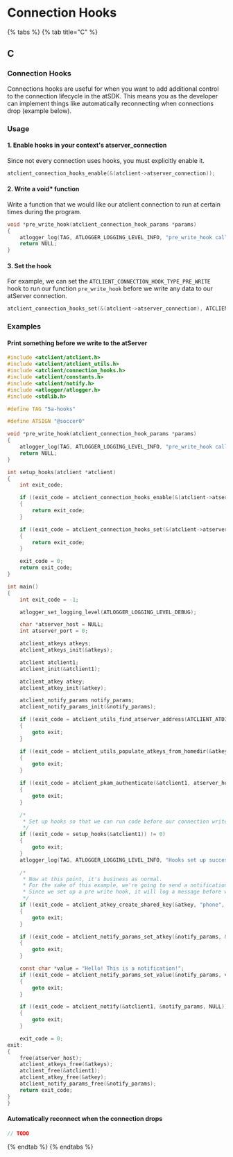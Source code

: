 # Connection Hooks

{% tabs %}
{% tab title="C" %}
## C

### Connection Hooks

Connections hooks are useful for when you want to add additional control to the connection lifecycle in the atSDK. This means you as the developer can implement things like automatically reconnecting when connections drop (example below).

### Usage

#### 1. Enable hooks in your context's atserver\_connection

Since not every connection uses hooks, you must explicitly enable it.&#x20;

```c
atclient_connection_hooks_enable(&(atclient->atserver_connection));
```

#### 2. Write a void\* function

Write a function that we would like our atclient connection to run at certain times during the program.

```c
void *pre_write_hook(atclient_connection_hook_params *params)
{
    atlogger_log(TAG, ATLOGGER_LOGGING_LEVEL_INFO, "pre_write_hook called\n");
    return NULL;
}
```

#### 3. Set the hook

For example, we can set the `ATCLIENT_CONNECTION_HOOK_TYPE_PRE_WRITE` hook to run our function `pre_write_hook` before we write any data to our atServer connection.

```c
atclient_connection_hooks_set(&(atclient->atserver_connection), ATCLIENT_CONNECTION_HOOK_TYPE_PRE_WRITE, pre_write_hook))
```

### Examples

#### Print something before we write to the atServer

```c
#include <atclient/atclient.h>
#include <atclient/atclient_utils.h>
#include <atclient/connection_hooks.h>
#include <atclient/constants.h>
#include <atclient/notify.h>
#include <atlogger/atlogger.h>
#include <stdlib.h>

#define TAG "5a-hooks"

#define ATSIGN "@soccer0"

void *pre_write_hook(atclient_connection_hook_params *params)
{
    atlogger_log(TAG, ATLOGGER_LOGGING_LEVEL_INFO, "pre_write_hook called\n");
    return NULL;
}

int setup_hooks(atclient *atclient)
{
    int exit_code;

    if ((exit_code = atclient_connection_hooks_enable(&(atclient->atserver_connection))) != 0)
    {
        return exit_code;
    }

    if ((exit_code = atclient_connection_hooks_set(&(atclient->atserver_connection), ATCLIENT_CONNECTION_HOOK_TYPE_PRE_WRITE, pre_write_hook)) != 0)
    {
        return exit_code;
    }

    exit_code = 0;
    return exit_code;
}

int main()
{
    int exit_code = -1;

    atlogger_set_logging_level(ATLOGGER_LOGGING_LEVEL_DEBUG);

    char *atserver_host = NULL;
    int atserver_port = 0;

    atclient_atkeys atkeys;
    atclient_atkeys_init(&atkeys);

    atclient atclient1;
    atclient_init(&atclient1);

    atclient_atkey atkey;
    atclient_atkey_init(&atkey);

    atclient_notify_params notify_params;
    atclient_notify_params_init(&notify_params);

    if ((exit_code = atclient_utils_find_atserver_address(ATCLIENT_ATDIRECTORY_PRODUCTION_HOST, ATCLIENT_ATDIRECTORY_PRODUCTION_PORT, ATSIGN, &atserver_host, &atserver_port)) != 0)
    {
        goto exit;
    }

    if ((exit_code = atclient_utils_populate_atkeys_from_homedir(&atkeys, ATSIGN)) != 0)
    {
        goto exit;
    }

    if ((exit_code = atclient_pkam_authenticate(&atclient1, atserver_host, atserver_port, &atkeys, ATSIGN)) != 0)
    {
        goto exit;
    }

    /*
     * Set up hooks so that we can run code before our connection writes to the atServer.
     */
    if ((exit_code = setup_hooks(&atclient1)) != 0)
    {
        goto exit;
    }
    atlogger_log(TAG, ATLOGGER_LOGGING_LEVEL_INFO, "Hooks set up successfully.\n");

    /*
     * Now at this point, it's business as normal.
     * For the sake of this example, we're going to send a notification.
     * Since we set up a pre write hook, it will log a message before we send any data to the atServer.
     */
    if ((exit_code = atclient_atkey_create_shared_key(&atkey, "phone", ATSIGN, "@soccer99", "c_demos")) != 0)
    {
        goto exit;
    }

    if ((exit_code = atclient_notify_params_set_atkey(&notify_params, &atkey)) != 0)
    {
        goto exit;
    }

    const char *value = "Hello! This is a notification!";
    if ((exit_code = atclient_notify_params_set_value(&notify_params, value)) != 0)
    {
        goto exit;
    }

    if ((exit_code = atclient_notify(&atclient1, &notify_params, NULL)) != 0)
    {
        goto exit;
    }

    exit_code = 0;
exit:
{
    free(atserver_host);
    atclient_atkeys_free(&atkeys);
    atclient_free(&atclient1);
    atclient_atkey_free(&atkey);
    atclient_notify_params_free(&notify_params);
    return exit_code;
}
}
```

#### Automatically reconnect when the connection drops

```c
// TODO
```
{% endtab %}
{% endtabs %}


